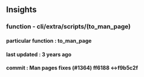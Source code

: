 <!-- gitlens_insights.md -->

## Insights

### function - cli/extra/scripts/(to_man_page)

#### particular function : to_man_page
#### last updated : 3 years ago
#### commit : Man pages fixes (#1364) ff6188 <->f9b5c2f